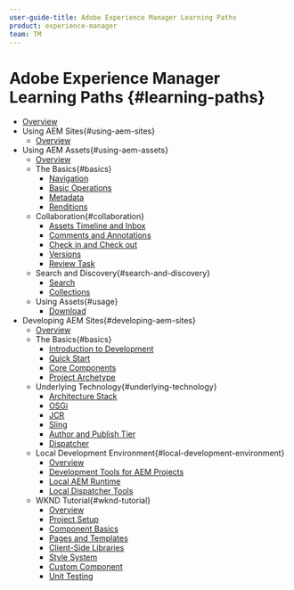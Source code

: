 ```yaml
---
user-guide-title: Adobe Experience Manager Learning Paths
product: experience-manager
team: TM
---
```


# Adobe Experience Manager Learning Paths {#learning-paths}

+ [Overview](./overview.md)
+ Using AEM Sites{#using-aem-sites}
  + [Overview](using-aem-sites/overview.md)
+ Using AEM Assets{#using-aem-assets}
  + [Overview](using-aem-assets/overview.md)
  + The Basics{#basics}
    + [Navigation](using-aem-assets/basics/navigation.md)
    + [Basic Operations](using-aem-assets/basics/basic-operations.md)
    + [Metadata](using-aem-assets/basics/metadata.md)
    + [Renditions](using-aem-assets/basics/renditions.md)
  + Collaboration{#collaboration}
    + [Assets Timeline and Inbox](using-aem-assets/collaboration/timeline-and-inbox.md)
    + [Comments and Annotations](using-aem-assets/collaboration/comments-and-annotations.md)
    + [Check in and Check out](using-aem-assets/collaboration/check-in-and-check-out.md)
    + [Versions](using-aem-assets/collaboration/versions.md)
    + [Review Task](using-aem-assets/collaboration/review-task.md)
  + Search and Discovery{#search-and-discovery}
    + [Search](using-aem-assets/search-and-discovery/search.md)
    + [Collections](using-aem-assets/search-and-discovery/collections.md)
  + Using Assets{#usage}
    + [Download](using-aem-assets/usage/download.md)
+ Developing AEM Sites{#developing-aem-sites}
  + [Overview](./developing-aem-sites/overview.md)
  + The Basics{#basics}
    + [Introduction to Development](./developing-aem-sites/basics/introduction-development.md)
    + [Quick Start](./developing-aem-sites/basics/quick-start.md)
    + [Core Components](./developing-aem-sites/basics/core-components.md)
    + [Project Archetype](./developing-aem-sites/basics/project-archetype.md)
  + Underlying Technology{#underlying-technology}
    + [Architecture Stack](./developing-aem-sites/underlying-technology/architecture-stack.md)
    + [OSGi](./developing-aem-sites/underlying-technology/introduction-osgi.md)
    + [JCR](./developing-aem-sites/underlying-technology/introduction-jcr.md)
    + [Sling](./developing-aem-sites/underlying-technology/introduction-sling.md)
    + [Author and Publish Tier](./developing-aem-sites/underlying-technology/author-publish-tier.md)
    + [Dispatcher](./developing-aem-sites/underlying-technology/introduction-dispatcher.md)
  + Local Development Environment{#local-development-environment}
    + [Overview](https://docs.adobe.com/content/help/en/experience-manager-learn/cloud-service/local-development-environment-set-up/overview.html)
    + [Development Tools for AEM Projects](https://docs.adobe.com/content/help/en/experience-manager-learn/cloud-service/local-development-environment-set-up/development-tools.html)
    + [Local AEM Runtime](https://docs.adobe.com/content/help/en/experience-manager-learn/cloud-service/local-development-environment-set-up/aem-runtime.html)
    + [Local Dispatcher Tools](https://docs.adobe.com/content/help/en/experience-manager-learn/cloud-service/local-development-environment-set-up/dispatcher-tools.html)
  + WKND Tutorial{#wknd-tutorial}
    + [Overview](https://docs.adobe.com/content/help/en/experience-manager-learn/getting-started-wknd-tutorial-develop/overview.html)
    + [Project Setup](https://docs.adobe.com/content/help/en/experience-manager-learn/getting-started-wknd-tutorial-develop/project-setup.html)
    + [Component Basics](https://docs.adobe.com/content/help/en/experience-manager-learn/getting-started-wknd-tutorial-develop/component-basics.html)
    + [Pages and Templates](https://docs.adobe.com/content/help/en/experience-manager-learn/getting-started-wknd-tutorial-develop/pages-templates.html)
    + [Client-Side Libraries](https://docs.adobe.com/content/help/en/experience-manager-learn/getting-started-wknd-tutorial-develop/client-side-libraries.html)
    + [Style System](https://docs.adobe.com/content/help/en/experience-manager-learn/getting-started-wknd-tutorial-develop/style-system.html)
    + [Custom Component](https://docs.adobe.com/content/help/en/experience-manager-learn/getting-started-wknd-tutorial-develop/custom-component.html)
    + [Unit Testing](https://docs.adobe.com/content/help/en/experience-manager-learn/getting-started-wknd-tutorial-develop/unit-testing.html)
